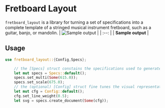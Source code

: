 # Fretboard Layout
<!-- cargo-sync-readme start -->

`fretboard_layout` is a library for turning a set of specifications into a
complete template of a stringed musical instrument fretboard, such as a
guitar, banjo, or mandolin.
| ![Sample output](https://jeang3nie.codeberg.page/gfret/sample.svg) |
| :--: |
| **Sample output** |
## Usage
```rust
use fretboard_layout::{Config,Specs};

    // the [Specs] struct constains the specifications used to generate the svg
    let mut specs = Specs::default();
    specs.set_multi(Some(615.0));
    specs.set_scale(675.0);
    // the (optional) [Config] struct fine tunes the visual representation
    let mut cfg = Config::default();
    cfg.set_line_weight(0.5);
    let svg = specs.create_document(Some(cfg));
```

<!-- cargo-sync-readme end -->
